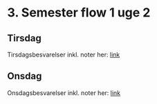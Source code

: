 # 3. Semester flow 1 uge 2

## Tirsdag
Tirsdagsbesvarelser inkl. noter her: [link](kode.com)

## Onsdag
Onsdagsbesvarelser inkl. noter her: [link](kode.com)